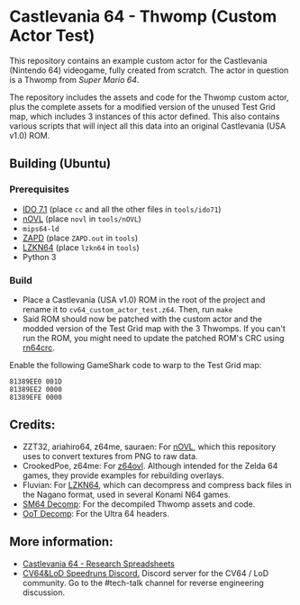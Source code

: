 # Castlevania 64 - Thwomp (Custom Actor Test)

This repository contains an example custom actor for the Castlevania (Nintendo 64) videogame, fully created from scratch.
The actor in question is a Thwomp from *Super Mario 64*.

The repository includes the assets and code for the Thwomp custom actor, plus the complete assets for a modified version of the unused Test Grid map, which includes 3 instances of this actor defined.
This also contains various scripts that will inject all this data into an original Castlevania (USA v1.0) ROM.

## Building (Ubuntu)
### Prerequisites
* [IDO 7.1](https://github.com/decompals/ido-static-recomp/releases) (place `cc` and all the other files in `tools/ido71`)
* [nOVL](https://github.com/Bsquo/nOVL/releases) (place `novl` in `tools/nOVL`)
* `mips64-ld`
* [ZAPD](https://github.com/NEstelami/ZAPD) (place `ZAPD.out` in `tools`)
* [LZKN64](https://github.com/Fluvian/lzkn64) (place `lzkn64` in `tools`)
* Python 3

### Build
* Place a Castlevania (USA v1.0) ROM in the root of the project and rename it to `cv64_custom_actor_test.z64`. Then, run `make`
* Said ROM should now be patched with the custom actor and the modded version of the Test Grid map with the 3 Thwomps. If you can't run the ROM, you might need to update the patched ROM's CRC using [rn64crc](https://www.smwcentral.net/?p=section&a=details&id=8799).

Enable the following GameShark code to warp to the Test Grid map:

```
81389EE0 001D
81389EE2 0000
81389EFE 0000
```

## Credits:
* ZZT32, ariahiro64, z64me, sauraen: For [nOVL](https://github.com/z64tools/nOVL), which this repository uses to convert textures from PNG to raw data.
* CrookedPoe, z64me: For [z64ovl](https://github.com/CrookedPoe/z64ovl). Although intended for the Zelda 64 games, they provide examples for rebuilding overlays.
* Fluvian: For [LZKN64](https://github.com/Fluvian/lzkn64), which can decompress and compress back files in the Nagano format, used in several Konami N64 games.
* [SM64 Decomp](https://github.com/n64decomp/sm64): For the decompiled Thwomp assets and code.
* [OoT Decomp](https://github.com/zeldaret/oot): For the Ultra 64 headers.

## More information:
* [Castlevania 64 - Research Spreadsheets](https://docs.google.com/spreadsheets/d/1nzh_nFf26oVZy6uWeNYiYGXAto6Yz3xypZwWqwJBBJQ/edit#gid=74717405)
* [CV64&LoD Speedruns Discord.](https://discord.gg/eKht382) Discord server for the CV64 / LoD community. Go to the #tech-talk channel for reverse engineering discussion.